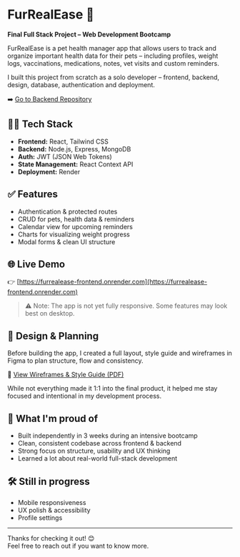 # FurRealEase 🐾

**Final Full Stack Project – Web Development Bootcamp**

FurRealEase is a pet health manager app that allows users to track and organize important health data for their pets – including profiles, weight logs, vaccinations, medications, notes, vet visits and custom reminders.

I built this project from scratch as a solo developer – frontend, backend, design, database, authentication and deployment.

➡️ [Go to Backend Repository](https://github.com/TheRealAniko/furrealease-backend)

## 🧑‍💻 Tech Stack

-   **Frontend:** React, Tailwind CSS
-   **Backend:** Node.js, Express, MongoDB
-   **Auth:** JWT (JSON Web Tokens)
-   **State Management:** React Context API
-   **Deployment:** Render

## ✅ Features

-   Authentication & protected routes
-   CRUD for pets, health data & reminders
-   Calendar view for upcoming reminders
-   Charts for visualizing weight progress
-   Modal forms & clean UI structure

## 🌐 Live Demo

👉 [https://furrealease-frontend.onrender.com](https://furrealease-frontend.onrender.com)

> ⚠️ Note: The app is not yet fully responsive. Some features may look best on desktop.

## 🎨 Design & Planning

Before building the app, I created a full layout, style guide and wireframes in Figma to plan structure, flow and consistency.

📄 [View Wireframes & Style Guide (PDF)](./docs/FurRealEase_design.pdf)

While not everything made it 1:1 into the final product, it helped me stay focused and intentional in my development process.

## 🤍 What I'm proud of

-   Built independently in 3 weeks during an intensive bootcamp
-   Clean, consistent codebase across frontend & backend
-   Strong focus on structure, usability and UX thinking
-   Learned a lot about real-world full-stack development

## 🛠️ Still in progress

-   Mobile responsiveness
-   UX polish & accessibility
-   Profile settings

---

Thanks for checking it out! 😊  
Feel free to reach out if you want to know more.
